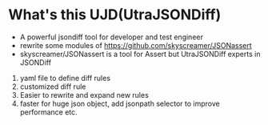 # What's this UJD(UtraJSONDiff)
* A powerful jsondiff tool for developer and test engineer
* rewrite some modules of https://github.com/skyscreamer/JSONassert
* skyscreamer/JSONassert is a tool for Assert but UtraJSONDiff experts in JSONDiff
1. yaml file to define diff rules
2. customized diff rule
3. Easier to rewrite and expand new rules
4. faster for huge json object, add jsonpath selector to improve performance
etc.
